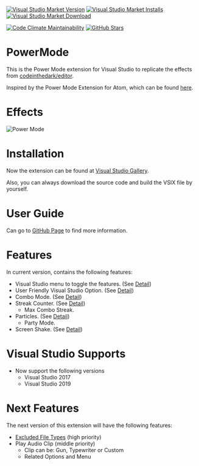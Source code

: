﻿[![Visual Studio Market Version](https://img.shields.io/visual-studio-marketplace/v/BigEgg.PowerMode?logo=visual-studio-code&logoColor=68217A&label=Latest%20Version&style=flat-square)](https://marketplace.visualstudio.com/items?itemName=BigEgg.PowerMode)
[![Visual Studio Market Installs](https://img.shields.io/visual-studio-marketplace/i/BigEgg.PowerMode?logo=visual-studio-code&logoColor=68217A&label=Installs&style=flat-square)](https://marketplace.visualstudio.com/items?itemName=BigEgg.PowerMode)
[![Visual Studio Market Download](https://img.shields.io/visual-studio-marketplace/d/BigEgg.PowerMode?logo=visual-studio-code&logoColor=68217A&label=Downloads&style=flat-square)](https://marketplace.visualstudio.com/items?itemName=BigEgg.PowerMode)

[![Code Climate Maintainability](https://img.shields.io/codeclimate/maintainability/BigEggTools/PowerMode?label=Maintainability&logo=code-climate&style=flat-square)](https://codeclimate.com/github/BigEggTools/PowerMode)
[![GitHub Stars](https://img.shields.io/github/stars/BigEggTools/PowerMode?style=social)](https://github.com/BigEggTools/PowerMode)

# PowerMode
This is the Power Mode extension for Visual Studio to replicate the effects from [codeinthedark/editor](https://github.com/codeinthedark/editor).

Inspired by the Power Mode Extension for Atom, which can be found [here](https://atom.io/packages/activate-power-mode).

# Effects
![Power Mode](PowerMode.gif)

# Installation
Now the extension can be found at [Visual Studio Gallery](https://marketplace.visualstudio.com/items?itemName=BigEgg.PowerMode).

Also, you can always download the source code and build the VSIX file by yourself.

# User Guide
Can go to [GitHub Page](https://bigeggtools.github.io/PowerMode/) to find more information.

# Features
In current version, contains the following features:
* Visual Studio menu to toggle the features. (See [Detail](https://bigeggtools.github.io/PowerMode/menu/))
* User Friendly Visual Studio Option. (See [Detail](https://bigeggtools.github.io/PowerMode/options/))
* Combo Mode. (See [Detail](https://bigeggtools.github.io/PowerMode/combomode/))
* Streak Counter. (See [Detail](https://bigeggtools.github.io/PowerMode/streakcounter/))
  + Max Combo Streak.
* Particles. (See [Detail](https://bigeggtools.github.io/PowerMode/particles/))
  + Party Mode.
* Screen Shake. (See [Detail](https://bigeggtools.github.io/PowerMode/screenshake/))

# Visual Studio Supports
* Now support the following versions
  + Visual Studio 2017
  + Visual Studio 2019

# Next Features
The next version of this extension will have the following features:

* [Excluded File Types](https://github.com/BigEggTools/PowerMode/issues/8) (high priority)
* Play Audio Clip (middle priority)
  + Clip can be: Gun, Typewriter or Custom
  + Related Options and Menu
